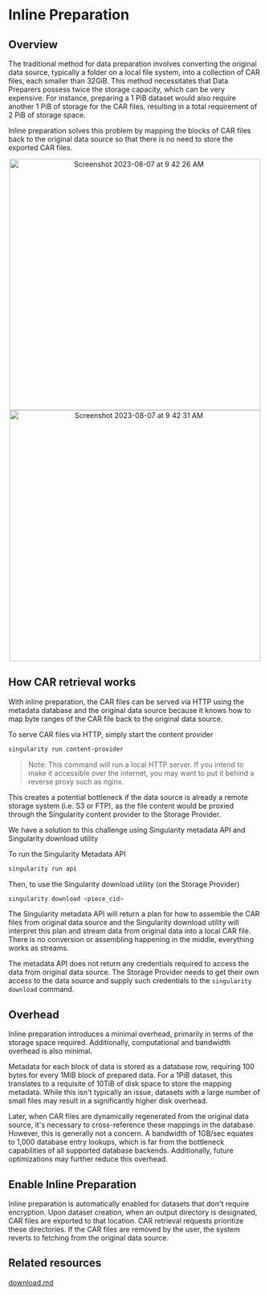# Inline Preparation

## Overview

The traditional method for data preparation involves converting the original data source, typically a folder on a local file system, into a collection of CAR files, each smaller than 32GiB. This method necessitates that Data Preparers possess twice the storage capacity, which can be very expensive. For instance, preparing a 1 PiB dataset would also require another 1 PiB of storage for the CAR files, resulting in a total requirement of 2 PiB of storage space.

Inline preparation solves this problem by mapping the blocks of CAR files back to the original data source so that there is no need to store the exported CAR files.

<div align="center">
<img width="500" alt="Screenshot 2023-08-07 at 9 42 26 AM" src="https://github.com/data-preservation-programs/singularity/assets/12418265/4292faf1-9f01-4b7c-b79f-67b0bc1e2acc">
<img width="500" alt="Screenshot 2023-08-07 at 9 42 31 AM" src="https://github.com/data-preservation-programs/singularity/assets/12418265/f5cfc209-5e38-4bb9-8cd9-f1aeffaf284d">
</div>


## How CAR retrieval works

With inline preparation, the CAR files can be served via HTTP using the metadata database and the original data source because it knows how to map byte ranges of the CAR file back to the original data source.&#x20;

To serve CAR files via HTTP, simply start the content provider

```sh
singularity run content-provider
```

> Note: This command will run a local HTTP server. If you intend to make it accessible over the internet, you may want to put it behind a reverse proxy such as nginx.

This creates a potential bottleneck if the data source is already a remote storage system (i.e. S3 or FTP), as the file content would be proxied through the Singularity content provider to the Storage Provider.

We have a solution to this challenge using Singularity metadata API and Singularity download utility

To run the Singularity Metadata API

```sh
singularity run api
```

Then, to use the Singularity download utility (on the Storage Provider)
```sh
singularity download <piece_cid>
```

The Singularity metadata API will return a plan for how to assemble the CAR files from original data source and the Singularity download utility will interpret this plan and stream data from original data into a local CAR file. There is no conversion or assembling happening in the middle, everything works as streams.

The metadata API does not return any credentials required to access the data from original data source. The Storage Provider needs to get their own access to the data source and supply such credentials to the `singularity download` command.

## Overhead

Inline preparation introduces a minimal overhead, primarily in terms of the storage space required. Additionally, computational and bandwidth overhead is also minimal.

Metadata for each block of data is stored as a database row, requiring 100 bytes for every 1MiB block of prepared data. For a 1PiB dataset, this translates to a requisite of 10TiB of disk space to store the mapping metadata. While this isn't typically an issue, datasets with a large number of small files may result in a significantly higher disk overhead.

Later, when CAR files are dynamically regenerated from the original data source, it's necessary to cross-reference these mappings in the database. However, this is generally not a concern. A bandwidth of 1GB/sec equates to 1,000 database entry lookups, which is far from the bottleneck capabilities of all supported database backends. Additionally, future optimizations may further reduce this overhead.

## Enable Inline Preparation

Inline preparation is automatically enabled for datasets that don't require encryption. Upon dataset creation, when an output directory is designated, CAR files are exported to that location. CAR retrieval requests prioritize these directories. If the CAR files are removed by the user, the system reverts to fetching from the original data source.

## Related resources

[download.md](../cli-reference/download.md "mention")
